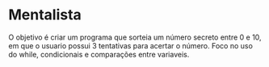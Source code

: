 # Mentalista
O objetivo é criar um programa que sorteia um número secreto entre 0 e 10, em que o usuario possui 3 tentativas para acertar o número. Foco no uso do while, condicionais e comparações entre variaveis.
